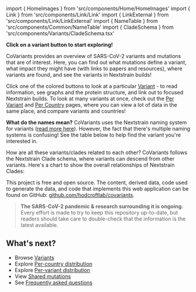 import { HomeImages } from 'src/components/Home/HomeImages'
import { Link } from 'src/components/Link/Link'
import { LinkExternal } from 'src/components/Link/LinkExternal'
import { NameTable } from 'src/components/Common/NameTable'
import { CladeSchema } from 'src/components/Variants/CladeSchema.tsx'

**Click on a variant button to start exploring!**

CoVariants provides an overview of SARS-CoV-2 variants and mutations that are of interest. Here, you can find out what mutations define a variant, what impact they might have (with links to papers and resources), where variants are found, and see the variants in Nextstrain builds!

Click one of the colored buttons to look at a particular [Variant](/variants) - to read information, see graphs and the protein structure, and link out to focused Nextstrain builds.
To look at many variants at once, check out the [Per Variant](/per-variant) and [Per Country](/per-country) pages, where you can view a lot of data in the same place, and compare variants and countries!

<HomeImages/>

**What do the names mean?**
CoVariants uses the Nextstrain naming system for variants ([read more here](https://nextstrain.org/blog/2021-01-06-updated-SARS-CoV-2-clade-naming/)). However, the fact that there's multiple naming systems is confusing! See the table below to help find the variant you're interested in.

<NameTable/>

<!-- The variants featured are currently slightly biased towards circulation in Europe: this is simply a reflection that the primary maintainer (Emma Hodcroft) works mostly with European data. We hope to add more variants from other regions soon! -->

How are all these variants/clades related to each other? CoVariants follows the Nextstrain Clade schema, where variants can descend from other variants. Here's a chart to show the overall relationships of Nextstrain Clades:

<CladeSchema/>

This project is free and open source. The content, derived data, code used to generate the data, and code that implements this web application can be found on GitHub: [github.com/hodcroftlab/covariants](https://github.com/hodcroftlab/covariants/).

> **The SARS-CoV-2 pandemic & research surrounding it is ongoing.** Every effort is made to try to keep this repository up-to-date, but readers should take care to double-check that the information is the latest available.

## What's next?

- Browse [Variants](/variants)
- Explore [Per-country distribution](/per-country)
- Explore [Per-variant distribution](/per-variant)
- View [Shared mutations](/shared-mutations)
- See [Frequently asked questions](/faq)
